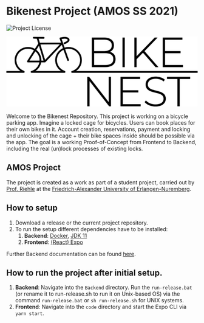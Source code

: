 # Bikenest Project (AMOS SS 2021)
![Project License](https://img.shields.io/github/license/amosproj/amos-ss2021-bike-nest?style=for-the-badge)
<p align="center">
  <img src="https://github.com/amosproj/amos-ss2021-bike-nest/blob/main/Deliverables/2021-04-21_Logo_black.png">
</p>

Welcome to the Bikenest Repository. This project is working on a bicycle parking app. Imagine a locked cage for bicycles. Users can book places for their own bikes in it. Account creation, reservations, payment and locking and unlocking of the cage + their bike spaces inside should be possible via the app. The goal is a working Proof-of-Concept from Frontend to Backend, including the real (un)lock processes of existing locks.

## AMOS Project
The project is created as a work as part of a student project, carried out by [Prof. Riehle](https://oss.cs.fau.de/person/riehle-dirk/) at the [Friedrich-Alexander University of Erlangen-Nuremberg](https://www.fau.de).

## How to setup
1. Download a release or the current project repository. 
2. To run the setup different dependencies have to be installed: 
    1. **Backend**: [Docker](https://www.docker.com), [JDK 11](https://www.oracle.com/java/technologies/javase-jdk11-downloads.html)
    2. **Frontend**: [(React) Expo](http://expo.io/)

Further Backend documentation can be found [here](https://github.com/amosproj/amos-ss2021-bike-nest/blob/main/Backend/README.md).

## How to run the project after initial setup.
1. **Backend**: Navigate into the `Backend` directory. Run the `run-release.bat` (or rename it to run-release.sh to run it on Unix-based OS) via the command `run-release.bat` or `sh run-release.sh` for UNIX systems.
2. **Frontend**: Navigate into the `code` directory and start the Expo CLI via `yarn start`.




